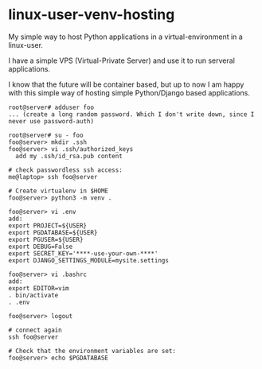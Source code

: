 # linux-user-venv-hosting

My simple way to host Python applications in a virtual-environment in a linux-user.

I have a simple VPS (Virtual-Private Server) and use it to run serveral applications.

I know that the future will be container based, but up to now I am happy with this simple
way of hosting simple Python/Django based applications.

```
root@server# adduser foo
... (create a long random password. Which I don't write down, since I never use password-auth)

root@server# su - foo
foo@server> mkdir .ssh
foo@server> vi .ssh/authorized_keys
  add my .ssh/id_rsa.pub content
```

```
# check passwordless ssh access:
me@laptop> ssh foo@server 

# Create virtualenv in $HOME
foo@server> python3 -m venv .

foo@server> vi .env
add:
export PROJECT=${USER}
export PGDATABASE=${USER}
export PGUSER=${USER}
export DEBUG=False
export SECRET_KEY='****-use-your-own-****'
export DJANGO_SETTINGS_MODULE=mysite.settings

foo@server> vi .bashrc
add:
export EDITOR=vim
. bin/activate
. .env

foo@server> logout
```

```
# connect again
ssh foo@server

# Check that the environment variables are set:
foo@server> echo $PGDATABASE
```




